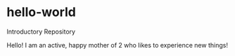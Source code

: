 # hello-world
Introductory Repository

Hello! I am an active, happy mother of 2 who likes to experience new things!
